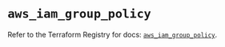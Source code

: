 # `aws_iam_group_policy`

Refer to the Terraform Registry for docs: [`aws_iam_group_policy`](https://registry.terraform.io/providers/hashicorp/aws/6.9.0/docs/resources/iam_group_policy).
